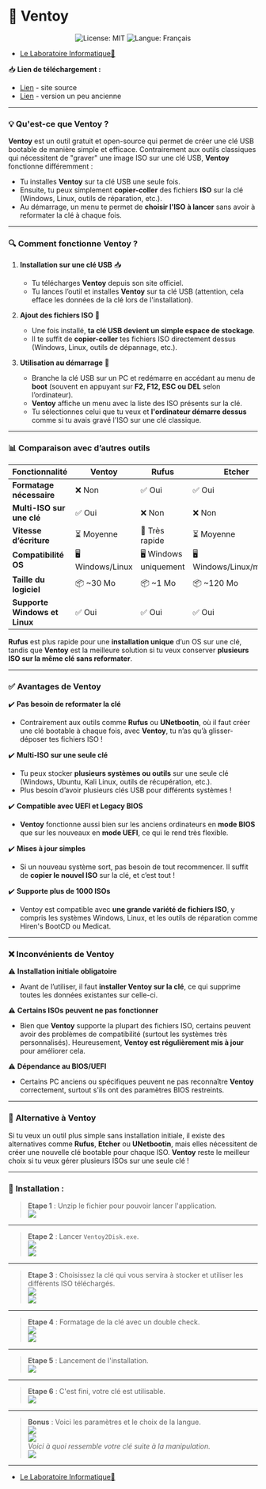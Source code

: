 # 🔑 Ventoy
<p align="center">
  <img src="https://img.shields.io/badge/License-MIT-blue.svg" alt="License: MIT" />
  <img src="https://img.shields.io/badge/langue-français-blue.svg" alt="Langue: Français" />
</p>

- [Le Laboratoire Informatique🔬](/Docs.md)

📥 **Lien de téléchargement :**
- [Lien](https://www.ventoy.net/en/download.html) - site source
- [Lien](https://lecrabeinfo.net/telecharger/ventoy/) - version un peu ancienne

---

### 💡 **Qu'est-ce que Ventoy ?**

**Ventoy** est un outil gratuit et open-source qui permet de créer une clé USB bootable de manière simple et efficace. Contrairement aux outils classiques qui nécessitent de "graver" une image ISO sur une clé USB, **Ventoy** fonctionne différemment :  

- Tu installes **Ventoy** sur ta clé USB une seule fois.  
- Ensuite, tu peux simplement **copier-coller** des fichiers **ISO** sur la clé (Windows, Linux, outils de réparation, etc.).  
- Au démarrage, un menu te permet de **choisir l'ISO à lancer** sans avoir à reformater la clé à chaque fois.  

---

### 🔍 **Comment fonctionne Ventoy ?**

1. **Installation sur une clé USB** 📥 
   - Tu télécharges **Ventoy** depuis son site officiel.  
   - Tu lances l’outil et installes **Ventoy** sur ta clé USB (attention, cela efface les données de la clé lors de l'installation).  

2. **Ajout des fichiers ISO** 📀 
   - Une fois installé, **ta clé USB devient un simple espace de stockage**.  
   - Il te suffit de **copier-coller** tes fichiers ISO directement dessus (Windows, Linux, outils de dépannage, etc.).  

3. **Utilisation au démarrage** 🚀 
   - Branche la clé USB sur un PC et redémarre en accédant au menu de **boot** (souvent en appuyant sur **F2, F12, ESC ou DEL** selon l’ordinateur).  
   - **Ventoy** affiche un menu avec la liste des ISO présents sur la clé.  
   - Tu sélectionnes celui que tu veux et **l'ordinateur démarre dessus** comme si tu avais gravé l'ISO sur une clé classique.  

---

### 📊 **Comparaison avec d’autres outils**  

| Fonctionnalité        | Ventoy | Rufus | Etcher |
|----------------------|--------|-------|--------|
| **Formatage nécessaire** | ❌ Non | ✅ Oui | ✅ Oui |
| **Multi-ISO sur une clé** | ✅ Oui | ❌ Non | ❌ Non |
| **Vitesse d’écriture** | ⏳ Moyenne | 🚀 Très rapide | ⏳ Moyenne |
| **Compatibilité OS** | 🖥️ Windows/Linux | 🖥️ Windows uniquement | 🖥️ Windows/Linux/macOS |
| **Taille du logiciel** | 📦 ~30 Mo | 📦 ~1 Mo | 📦 ~120 Mo |
| **Supporte Windows et Linux** | ✅ Oui | ✅ Oui | ✅ Oui |

**Rufus** est plus rapide pour une **installation unique** d’un OS sur une clé, tandis que **Ventoy** est la meilleure solution si tu veux conserver **plusieurs ISO sur la même clé sans reformater**.  

---

### ✅ **Avantages de Ventoy**  

✔️ **Pas besoin de reformater la clé**  
   - Contrairement aux outils comme **Rufus** ou **UNetbootin**, où il faut créer une clé bootable à chaque fois, avec **Ventoy**, tu n’as qu’à glisser-déposer tes fichiers ISO !  

✔️ **Multi-ISO sur une seule clé**  
   - Tu peux stocker **plusieurs systèmes ou outils** sur une seule clé (Windows, Ubuntu, Kali Linux, outils de récupération, etc.).  
   - Plus besoin d’avoir plusieurs clés USB pour différents systèmes !  

✔️ **Compatible avec UEFI et Legacy BIOS**  
   - **Ventoy** fonctionne aussi bien sur les anciens ordinateurs en **mode BIOS** que sur les nouveaux en **mode UEFI**, ce qui le rend très flexible.  

✔️ **Mises à jour simples**  
   - Si un nouveau système sort, pas besoin de tout recommencer. Il suffit de **copier le nouvel ISO** sur la clé, et c’est tout !  

✔️ **Supporte plus de 1000 ISOs**  
   - Ventoy est compatible avec **une grande variété de fichiers ISO**, y compris les systèmes Windows, Linux, et les outils de réparation comme Hiren's BootCD ou Medicat.  

---

### ❌ **Inconvénients de Ventoy**  

⚠️ **Installation initiale obligatoire**  
   - Avant de l’utiliser, il faut **installer Ventoy sur la clé**, ce qui supprime toutes les données existantes sur celle-ci.  

⚠️ **Certains ISOs peuvent ne pas fonctionner**  
   - Bien que **Ventoy** supporte la plupart des fichiers ISO, certains peuvent avoir des problèmes de compatibilité (surtout les systèmes très personnalisés). Heureusement, **Ventoy est régulièrement mis à jour** pour améliorer cela.  

⚠️ **Dépendance au BIOS/UEFI**  
   - Certains PC anciens ou spécifiques peuvent ne pas reconnaître **Ventoy** correctement, surtout s'ils ont des paramètres BIOS restreints.  

---

### 🎯 **Alternative à Ventoy**  

Si tu veux un outil plus simple sans installation initiale, il existe des alternatives comme **Rufus**, **Etcher** ou **UNetbootin**, mais elles nécessitent de créer une nouvelle clé bootable pour chaque ISO. **Ventoy** reste le meilleur choix si tu veux gérer plusieurs ISOs sur une seule clé !  

---

### 📜 **Installation :**

> **Etape 1** : Unzip le fichier pour pouvoir lancer l'application.     
![](/Ressources/Ventoy/1.png)

---

> **Etape 2** : Lancer `Ventoy2Disk.exe`.    
![](/Ressources/Ventoy/2.png)      
![](/Ressources/Ventoy/3.png)

---

> **Etape 3** : Choisissez la clé qui vous servira à stocker et utiliser les différents ISO téléchargés.    
![](/Ressources/Ventoy/4.png)      
![](/Ressources/Ventoy/5.png)

---

> **Etape 4** : Formatage de la clé avec un double check.      
![](/Ressources/Ventoy/6.png)      
![](/Ressources/Ventoy/7.png)

---

> **Etape 5** : Lancement de l'installation.    
![](/Ressources/Ventoy/8.png)

---

> **Etape 6** : C'est fini, votre clé est utilisable.    
![](/Ressources/Ventoy/9.png)

---

> **Bonus** : Voici les paramètres et le choix de la langue.      
![](/Ressources/Ventoy/10.png)     
![](/Ressources/Ventoy/11.png)     
> *Voici à quoi ressemble votre clé suite à la manipulation.*     
![](/Ressources/Ventoy/12.png)     

---
- [Le Laboratoire Informatique🔬](/Docs.md)
